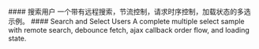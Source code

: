 <cn>
#### 搜索用户
一个带有远程搜索，节流控制，请求时序控制，加载状态的多选示例。
</cn>

<us>
#### Search and Select Users
A complete multiple select sample with remote search, debounce fetch, ajax callback order flow, and loading state.
</us>
